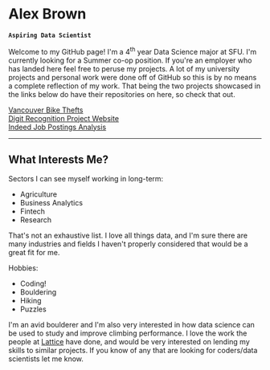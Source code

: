 # Alex Brown
**`Aspiring Data Scientist`**

Welcome to my GitHub page! I'm a 4<sup>th</sup> year Data Science major at SFU. I'm currently looking for a Summer co-op position. If you're an employer who has landed here feel free to peruse my projects. A lot of my university projects and personal work were done off of GitHub so this is by no means a complete reflection of my work. That being the two projects showcased in the links below do have their repositories on here, so check that out.

[Vancouver Bike Thefts](https://gdxbam-alex-brown.shinyapps.io/vancouver_crime_dashboard/) <br>
[Digit Recognition Project Website](https://mnist-digit-recognition-webapp.herokuapp.com/) <br>
[Indeed Job Postings Analysis](https://rpubs.com/TastyBrownie/1001761) <br>

---

## What Interests Me?

Sectors I can see myself working in long-term:
  * Agriculture
  * Business Analytics
  * Fintech
  * Research
  
That's not an exhaustive list. I love all things data, and I'm sure there are many industries and fields I haven't properly considered that would be a great fit for me.

Hobbies:
  * Coding!
  * Bouldering
  * Hiking
  * Puzzles

I'm an avid boulderer and I'm also very interested in how data science can be used to study and improve climbing performance. I love the work the people at [Lattice](https://latticetraining.com/) have done, and would be very interested on lending my skills to similar projects. If you know of any that are looking for coders/data scientists let me know.




<!--
**TastyBrownie/TastyBrownie** is a ✨ _special_ ✨ repository because its `README.md` (this file) appears on your GitHub profile.

Here are some ideas to get you started:

- 🔭 I’m currently working on ...
- 🌱 I’m currently learning ...
- 👯 I’m looking to collaborate on ...
- 🤔 I’m looking for help with ...
- 💬 Ask me about ...
- 📫 How to reach me: ...
- 😄 Pronouns: ...
- ⚡ Fun fact: ...
-->
